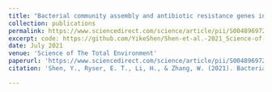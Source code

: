 ```yaml
---
title: "Bacterial community assembly and antibiotic resistance genes in the lettuce-soil system upon antibiotic exposure"
collection: publications
permalink: https://www.sciencedirect.com/science/article/pii/S0048969721013231
excerpt: code: https://github.com/YikeShen/Shen-et-al.-2021_Science-of-the-Total-Environment.
date: July 2021
venue: 'Science of The Total Environment'
paperurl: 'https://www.sciencedirect.com/science/article/pii/S0048969721013231'
citation: 'Shen, Y., Ryser, E. T., Li, H., & Zhang, W. (2021). Bacterial community assembly and antibiotic resistance genes in the lettuce-soil system upon antibiotic exposure. Science of The Total Environment, 778, 146255.'

---
```

